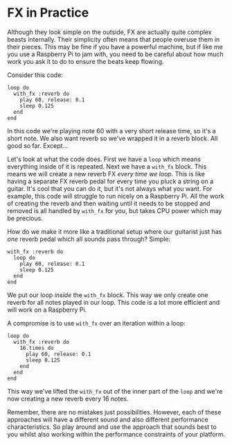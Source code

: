 # FX in Practice

Although they look simple on the outside, FX are actually quite complex
beasts internally. Their simplicity often means that people overuse them
in their pieces. This may be fine if you have a powerful machine, but if
like me you use a Raspberry Pi to jam with, you need to be careful about
how much work you ask it to do to ensure the beats keep flowing.

Consider this code:

```
loop do
  with_fx :reverb do
    play 60, release: 0.1
    sleep 0.125
  end
end
```

In this code we're playing note 60 with a very short release time, so
it's a short note. We also want reverb so we've wrapped it in a reverb
block. All good so far. Except...

Let's look at what the code does. First we have a `loop` which means
everything inside of it is repeated. Next we have a `with_fx`
block. This means we will create a new reverb FX *every time we
loop*. This is like having a separate FX reverb pedal for every time you
pluck a string on a guitar. It's cool that you can do it, but it's not
always what you want. For example, this code will struggle to run nicely
on a Raspberry Pi. All the work of creating the reverb and then waiting
until it needs to be stopped and removed is all handled by `with_fx` for
you, but takes CPU power which may be precious.

How do we make it more like a traditional setup where our guitarist just
has *one* reverb pedal which all sounds pass through? Simple:

```
with_fx :reverb do
  loop do
    play 60, release: 0.1
    sleep 0.125
  end
end
```

We put our loop *inside* the `with_fx` block. This way we only create
one reverb for all notes played in our loop. This code is a lot more
efficient and will work on a Raspberry Pi.

A compromise is to use `with_fx` over an iteration within a loop:

```
loop do
  with_fx :reverb do
    16.times do
      play 60, release: 0.1
      sleep 0.125
    end
  end
end
```

This way we've lifted the `with_fx` out of the inner part of the `loop`
and we're now creating a new reverb every 16 notes.

Remember, there are no mistakes just possibilities. However, each of
these approaches will have a different sound and also different
performance characteristics. So play around and use the approach that
sounds best to you whilst also working within the performance
constraints of your platform.
